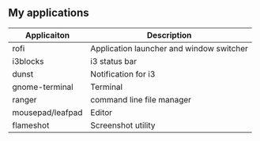 ## My applications

|Applicaiton|Description|
|---|---|
|rofi|Application launcher and window switcher|
|i3blocks|i3 status bar|
|dunst|Notification for i3|
|gnome-terminal|Terminal|
|ranger|command line file manager|
|mousepad/leafpad|Editor|
|flameshot|Screenshot utility|
